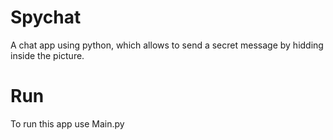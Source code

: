 # Spychat
A chat app using python, which allows to send a secret message by hidding inside the picture.

# Run
To run this app use Main.py
